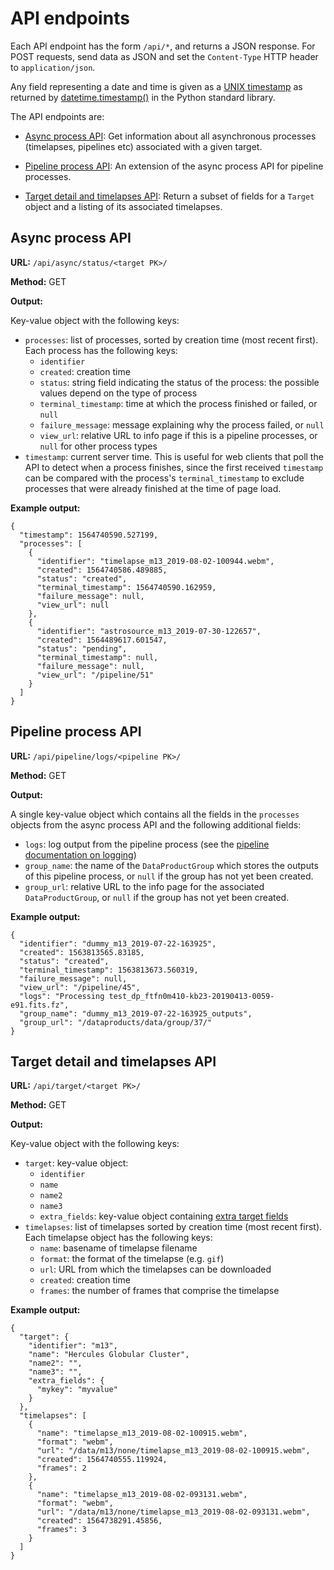 # API endpoints

Each API endpoint has the form `/api/*`, and returns a JSON response. For POST
requests, send data as JSON and set the `Content-Type` HTTP header to
`application/json`.

Any field representing a date and time is given as a [UNIX
timestamp](https://en.wikipedia.org/wiki/Unix_time) as returned by
[datetime.timestamp()](https://docs.python.org/3.9/library/datetime.html#datetime.datetime.timestamp)
in the Python standard library.

The API endpoints are:

* [Async process API](async-process-api): Get information about all
  asynchronous processes (timelapses, pipelines etc) associated with a given
  target.

* [Pipeline process API](pipeline-process-api): An extension of the async
  process API for pipeline processes.

* [Target detail and timelapses API](target-detail-and-timelapses-api):
  Return a subset of fields for a `Target` object and a listing of its
  associated timelapses.

## Async process API

**URL:** `/api/async/status/<target PK>/`

**Method:** GET

**Output:**

Key-value object with the following keys:

* `processes`: list of processes, sorted by creation time (most recent first).
  Each process has the following keys:
    * `identifier`
    * `created`: creation time
    * `status`: string field indicating the status of the process: the possible
      values depend on the type of process
    * `terminal_timestamp`: time at which the process finished or failed, or
      `null`
    * `failure_message`: message explaining why the process failed, or `null`
    * `view_url`: relative URL to info page if this is a pipeline processes, or
      `null` for other process types
* `timestamp`: current server time. This is useful for web clients that poll the
  API to detect when a process finishes, since the first received `timestamp`
  can be compared with the process's `terminal_timestamp` to exclude processes
  that were already finished at the time of page load.

**Example output:**
```
{
  "timestamp": 1564740590.527199,
  "processes": [
    {
      "identifier": "timelapse_m13_2019-08-02-100944.webm",
      "created": 1564740586.489885,
      "status": "created",
      "terminal_timestamp": 1564740590.162959,
      "failure_message": null,
      "view_url": null
    },
    {
      "identifier": "astrosource_m13_2019-07-30-122657",
      "created": 1564489617.601547,
      "status": "pending",
      "terminal_timestamp": null,
      "failure_message": null,
      "view_url": "/pipeline/51"
    }
  ]
}
```

## Pipeline process API

**URL:** `/api/pipeline/logs/<pipeline PK>/`

**Method:** GET

**Output:**

A single key-value object which contains all the fields in the `processes`
objects from the async process API and the following additional fields:

* `logs`: log output from the pipeline process (see the [pipeline documentation
  on logging](/doc/pipelines.md#log-output))
* `group_name`: the name of the `DataProductGroup` which stores the outputs of
  this pipeline process, or `null` if the group has not yet been created.
* `group_url`: relative URL to the info page for the associated
  `DataProductGroup`, or `null` if the group has not yet been created.

**Example output:**
```
{
  "identifier": "dummy_m13_2019-07-22-163925",
  "created": 1563813565.83185,
  "status": "created",
  "terminal_timestamp": 1563813673.560319,
  "failure_message": null,
  "view_url": "/pipeline/45",
  "logs": "Processing test_dp_ftfn0m410-kb23-20190413-0059-e91.fits.fz",
  "group_name": "dummy_m13_2019-07-22-163925_outputs",
  "group_url": "/dataproducts/data/group/37/"
}
```

## Target detail and timelapses API

**URL:** `/api/target/<target PK>/`

**Method:** GET

**Output:**

Key-value object with the following keys:

* `target`: key-value object:
    * `identifier`
    * `name`
    * `name2`
    * `name3`
    * `extra_fields`: key-value object containing [extra target
      fields](https://tomtoolkit.github.io/docs/target_fields)
* `timelapses`: list of timelapses sorted by creation time (most recent first).
  Each timelapse object has the following keys:
    * `name`: basename of timelapse filename
    * `format`: the format of the timelapse (e.g. `gif`)
    * `url`: URL from which the timelapses can be downloaded
    * `created`: creation time
    * `frames`: the number of frames that comprise the timelapse

**Example output:**
```
{
  "target": {
    "identifier": "m13",
    "name": "Hercules Globular Cluster",
    "name2": "",
    "name3": "",
    "extra_fields": {
      "mykey": "myvalue"
    }
  },
  "timelapses": [
    {
      "name": "timelapse_m13_2019-08-02-100915.webm",
      "format": "webm",
      "url": "/data/m13/none/timelapse_m13_2019-08-02-100915.webm",
      "created": 1564740555.119924,
      "frames": 2
    },
    {
      "name": "timelapse_m13_2019-08-02-093131.webm",
      "format": "webm",
      "url": "/data/m13/none/timelapse_m13_2019-08-02-093131.webm",
      "created": 1564738291.45856,
      "frames": 3
    }
  ]
}
```
